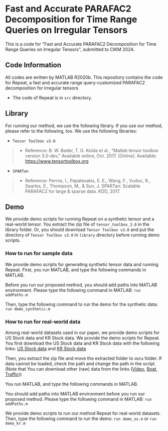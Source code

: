 # Fast and Accurate PARAFAC2 Decomposition for Time Range Queries on Irregular Tensors
This is a code for "Fast and Accurate PARAFAC2 Decomposition for Time Range Queries on Irregular Tensors", submitted to CIKM 2024.

## Code Information
All codes are written by MATLAB R2020b.
This repository contains the code for Repeat, a fast and accurate range query-customized PARAFAC2 decomposition for irregular tensors

- The code of Repeat is in `src` directory.

## Library
For running our method, we use the following library.
If you use our method, please refer to the following, too.
We use the following libraries:
 - `Tensor Toolbox v3.0`
 > * Reference: B. W. Bader, T. G. Kolda et al., “Matlab tensor toolbox version 3.0-dev,” Available online, Oct. 2017. [Online]. Available: <https://www.tensortoolbox.org>
 - `SPARTan`
 > * Reference: Perros, I., Papalexakis, E. E., Wang, F., Vuduc, R., Searles, E., Thompson, M., & Sun, J. SPARTan: Scalable PARAFAC2 for large & sparse data. KDD, 2017.

## Demo
We provide demo scripts for running Repeat on a synthetic tensor and a real-world tensor.
You extract the zip file of `tensor_toolbox_3.0` in the library folder.
Or, you should download `Tensor Toolbox v3.0` and put the directory of `Tensor Toolbox v3.0` in `library` directory before running demo scripts.


### How to run for sample data
We provide demo scripts for generating synthetic tensor data and running Repeat.
First, you run MATLAB, and type the following commands in MATLAB.

Before you run our proposed method, you should add paths into MATLAB environment. Please type the following command in MATLAB:
    ```
    run addPaths.m
    ```

Then, type the following command to run the demo for the synthetic data:
    ```
    run demo_synthetic.m
    ```

### How to run for real-world data
Among real-world datasets used in our paper, we provide demo scripts for US Stock data and KR Stock data.
We provide the demo scripts for Repeat.
You first download the US Stock data and KR Stock data with the following links:
[US Stock data](https://drive.google.com/file/d/1G0y0mBe1MClQE2XI2snzD_li4MMofaBQ/view?usp=sharing) and
[KR Stock data](https://drive.google.com/file/d/1ivp9YD6jOthsoOXe72n9_KKEEdqmc95K/view?usp=sharing)

Then, you extract the zip file and move the extracted folder to `data` folder.
If data cannot be loaded, check the path and change the path in the script.
(Note that You can download other (raw) data from the links ([Video](https://github.com/OsmanMalik/tucker-tensorsketch), [Boat](http://changedetection.net/), [Traffic](https://github.com/florinsch/BigTrafficData)))

You run MATLAB, and type the following commands in MATLAB.

You should add paths into MATLAB environment before you run our proposed method. Please type the following command in MATLAB:
    ```
    run addPaths.m
    ```

We provide demo scripts to run our method Repeat for real-world datasets.
Then, type the following command to run the demo:
    `run demo_us.m` or `run demo_kr.m`
